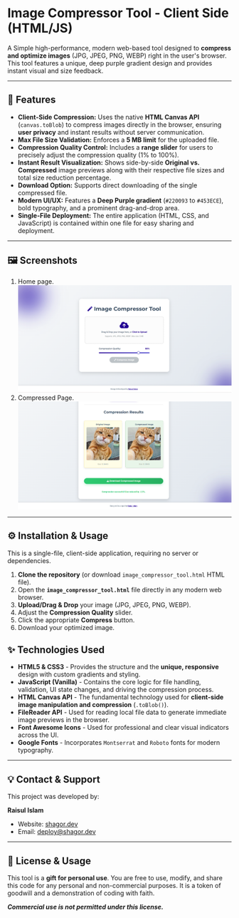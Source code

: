 # Image Compressor Tool - Client Side (HTML/JS)

A Simple high-performance, modern web-based tool designed to **compress and optimize images** (JPG, JPEG, PNG, WEBP) right in the user's browser. This tool features a unique, deep purple gradient design and provides instant visual and size feedback.

---

## 🚀 Features

- **Client-Side Compression:** Uses the native **HTML Canvas API** (`canvas.toBlob`) to compress images directly in the browser, ensuring **user privacy** and instant results without server communication.
- **Max File Size Validation:** Enforces a **5 MB limit** for the uploaded file.
- **Compression Quality Control:** Includes a **range slider** for users to precisely adjust the compression quality (1% to 100%).
- **Instant Result Visualization:** Shows side-by-side **Original vs. Compressed** image previews along with their respective file sizes and total size reduction percentage.
- **Download Option:** Supports direct downloading of the single compressed file.
- **Modern UI/UX:** Features a **Deep Purple gradient** (`#220093` to `#453ECE`), bold typography, and a prominent drag-and-drop area.
- **Single-File Deployment:** The entire application (HTML, CSS, and JavaScript) is contained within one file for easy sharing and deployment.

---

## 🖼️ Screenshots
1. Home page. ![Home page](screenshot/Screenshot-1.png)
2. Compressed Page. ![Compressed Page](screenshot/Screenshot-2.png)

---

## ⚙️ Installation & Usage

This is a single-file, client-side application, requiring no server or dependencies.

1.  **Clone the repository** (or download `image_compressor_tool.html` HTML file).
2.  Open the **`image_compressor_tool.html`** file directly in any modern web browser.
3.  **Upload/Drag & Drop** your image (JPG, JPEG, PNG, WEBP).
4.  Adjust the **Compression Quality** slider.
5.  Click the appropriate **Compress** button.
6.  Download your optimized image.

## ✨ Technologies Used

- **HTML5 & CSS3** - Provides the structure and the **unique, responsive** design with custom gradients and styling.
- **JavaScript (Vanilla)** - Contains the core logic for file handling, validation, UI state changes, and driving the compression process.
- **HTML Canvas API** - The fundamental technology used for **client-side image manipulation and compression** (`.toBlob()`).
- **FileReader API** - Used for reading local file data to generate immediate image previews in the browser.
- **Font Awesome Icons** - Used for professional and clear visual indicators across the UI.
- **Google Fonts** - Incorporates `Montserrat` and `Roboto` fonts for modern typography.

---

## 💡 Contact & Support

This project was developed by:

**Raisul Islam**
-   Website: [shagor.dev](https://shagor.dev)
-   Email: deploy@shagor.dev

---

## 🎁 License & Usage

This tool is a **gift for personal use**. You are free to use, modify, and share this code for any personal and non-commercial purposes. It is a token of goodwill and a demonstration of coding with faith.

***Commercial use is not permitted under this license.***
